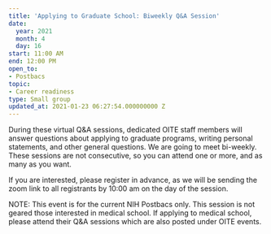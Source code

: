 ```yaml
---
title: 'Applying to Graduate School: Biweekly Q&A Session'
date:
  year: 2021
  month: 4
  day: 16
start: 11:00 AM
end: 12:00 PM
open_to:
- Postbacs
topic:
- Career readiness
type: Small group
updated_at: 2021-01-23 06:27:54.000000000 Z
---
```

During these virtual Q&amp;A sessions, dedicated OITE staff members will
answer questions about applying to graduate programs, writing personal
statements, and other general questions. We are going to meet
bi-weekly.  These sessions are not consecutive, so you can attend one or
more, and as many as you want. 

If you are interested, please register in advance, as we will be sending
the zoom link to all registrants by 10:00 am on the day of the session. 

NOTE: This event is for the current NIH Postbacs only. This session is
not geared those interested in medical school. If applying to medical
school, please attend their Q&amp;A sessions which are also posted under
OITE events. 
